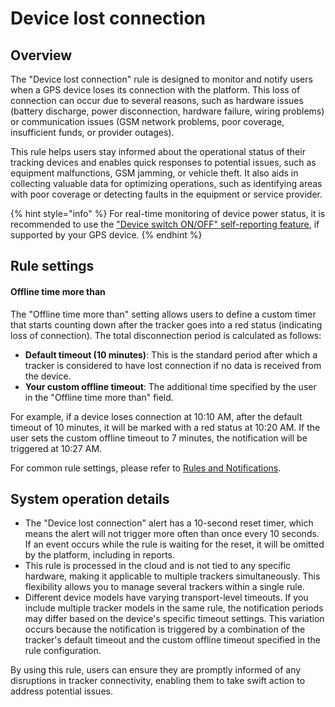 # Device lost connection

## Overview

The "Device lost connection" rule is designed to monitor and notify users when a GPS device loses its connection with the platform. This loss of connection can occur due to several reasons, such as hardware issues (battery discharge, power disconnection, hardware failure, wiring problems) or communication issues (GSM network problems, poor coverage, insufficient funds, or provider outages).

This rule helps users stay informed about the operational status of their tracking devices and enables quick responses to potential issues, such as equipment malfunctions, GSM jamming, or vehicle theft. It also aids in collecting valuable data for optimizing operations, such as identifying areas with poor coverage or detecting faults in the equipment or service provider.

{% hint style="info" %}
For real-time monitoring of device power status, it is recommended to use the ["Device switch ON/OFF" self-reporting feature](../device-power/device-switched-onoff.md), if supported by your GPS device.
{% endhint %}

## Rule settings

#### Offline time more than

The "Offline time more than" setting allows users to define a custom timer that starts counting down after the tracker goes into a red status (indicating loss of connection). The total disconnection period is calculated as follows:

* **Default timeout (10 minutes)**: This is the standard period after which a tracker is considered to have lost connection if no data is received from the device.
* **Your custom offline timeout**: The additional time specified by the user in the "Offline time more than" field.

For example, if a device loses connection at 10:10 AM, after the default timeout of 10 minutes, it will be marked with a red status at 10:20 AM. If the user sets the custom offline timeout to 7 minutes, the notification will be triggered at 10:27 AM.

For common rule settings, please refer to [Rules and Notifications](../).

## System operation details

* The "Device lost connection" alert has a 10-second reset timer, which means the alert will not trigger more often than once every 10 seconds. If an event occurs while the rule is waiting for the reset, it will be omitted by the platform, including in reports.
* This rule is processed in the cloud and is not tied to any specific hardware, making it applicable to multiple trackers simultaneously. This flexibility allows you to manage several trackers within a single rule.
* Different device models have varying transport-level timeouts. If you include multiple tracker models in the same rule, the notification periods may differ based on the device's specific timeout settings. This variation occurs because the notification is triggered by a combination of the tracker's default timeout and the custom offline timeout specified in the rule configuration.

By using this rule, users can ensure they are promptly informed of any disruptions in tracker connectivity, enabling them to take swift action to address potential issues.
